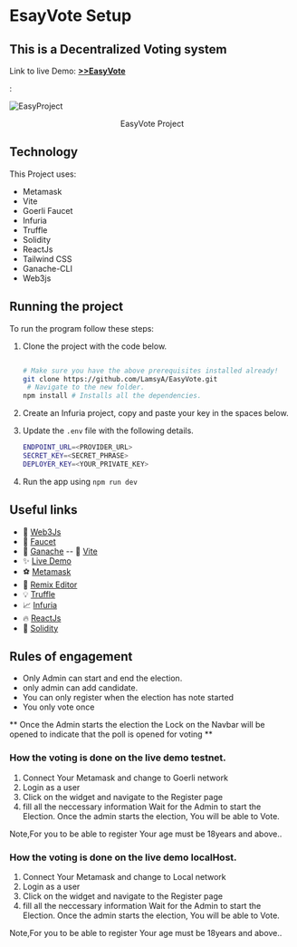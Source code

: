 # EsayVote Setup

## This is a Decentralized Voting system

Link to live Demo: [**>>EasyVote**](https://easy-vote-wx6z.vercel.app/)

:

![EasyProject](./scr/assets/0.JPG)

<center><figcaption>EasyVote Project</figcaption></center>

## Technology

This Project uses:

- Metamask
- Vite
- Goerli Faucet
- Infuria
- Truffle
- Solidity
- ReactJs
- Tailwind CSS
- Ganache-CLI
- Web3js

## Running the project

To run the program follow these steps:

1. Clone the project with the code below.

   ```sh

   # Make sure you have the above prerequisites installed already!
   git clone https://github.com/LamsyA/EasyVote.git
    # Navigate to the new folder.
   npm install # Installs all the dependencies.
   ```

2. Create an Infuria project, copy and paste your key in the spaces below.
3. Update the `.env` file with the following details.
   ```sh
   ENDPOINT_URL=<PROVIDER_URL>
   SECRET_KEY=<SECRET_PHRASE>
   DEPLOYER_KEY=<YOUR_PRIVATE_KEY>
   ```
4. Run the app using `npm run dev`
   <br/>

## Useful links

- 👀 [Web3Js](https://docs.ethers.io/v5/)
- 🎅 [Faucet](https://faucets.chain.link/rinkeby)
- 🤖 [Ganache](https://trufflesuite.com/ganache/index.html)
  -- 🤖 [Vite](https://vitejs.dev/guide/)
- ✨ [Live Demo](https://easy-vote-wx6z.vercel.app/)
- ⚽ [Metamask](https://metamask.io/)
- 🚀 [Remix Editor](https://remix.ethereum.org/)
- 💡 [Truffle](https://trufflesuite.com/)
- 📈 [Infuria](https://infura.io/)
- 🔥 [ReactJs](https://reactjs.org/)
- 🐻 [Solidity](https://soliditylang.org/)

## Rules of engagement

- Only Admin can start and end the election.
- only admin can add candidate.
- You can only register when the election has note started
- You only vote once

** Once the Admin starts the election the Lock on the
Navbar will be opened to indicate that the poll is opened
for voting **

### How the voting is done on the live demo testnet.

1. Connect Your Metamask and change to Goerli network
2. Login as a user
3. Click on the widget and navigate to the Register page
4. fill all the neccessary information
   Wait for the Admin to start the Election.
   Once the admin starts the election, You will be able to Vote.

Note,For you to be able to register Your age must be 18years and above..

### How the voting is done on the live demo localHost.

1. Connect Your Metamask and change to Local network
2. Login as a user
3. Click on the widget and navigate to the Register page
4. fill all the neccessary information
   Wait for the Admin to start the Election.
   Once the admin starts the election, You will be able to Vote.

Note,For you to be able to register Your age must be 18years and above..
